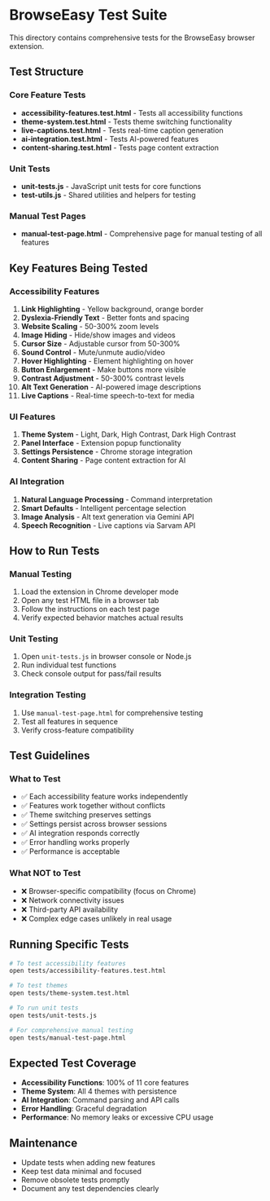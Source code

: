 # BrowseEasy Test Suite

This directory contains comprehensive tests for the BrowseEasy browser extension.

## Test Structure

### Core Feature Tests
- **accessibility-features.test.html** - Tests all accessibility functions
- **theme-system.test.html** - Tests theme switching functionality  
- **live-captions.test.html** - Tests real-time caption generation
- **ai-integration.test.html** - Tests AI-powered features
- **content-sharing.test.html** - Tests page content extraction

### Unit Tests
- **unit-tests.js** - JavaScript unit tests for core functions
- **test-utils.js** - Shared utilities and helpers for testing

### Manual Test Pages
- **manual-test-page.html** - Comprehensive page for manual testing of all features

## Key Features Being Tested

### Accessibility Features
1. **Link Highlighting** - Yellow background, orange border
2. **Dyslexia-Friendly Text** - Better fonts and spacing
3. **Website Scaling** - 50-300% zoom levels
4. **Image Hiding** - Hide/show images and videos
5. **Cursor Size** - Adjustable cursor from 50-300%
6. **Sound Control** - Mute/unmute audio/video
7. **Hover Highlighting** - Element highlighting on hover
8. **Button Enlargement** - Make buttons more visible
9. **Contrast Adjustment** - 50-300% contrast levels
10. **Alt Text Generation** - AI-powered image descriptions
11. **Live Captions** - Real-time speech-to-text for media

### UI Features
1. **Theme System** - Light, Dark, High Contrast, Dark High Contrast
2. **Panel Interface** - Extension popup functionality
3. **Settings Persistence** - Chrome storage integration
4. **Content Sharing** - Page content extraction for AI

### AI Integration
1. **Natural Language Processing** - Command interpretation
2. **Smart Defaults** - Intelligent percentage selection
3. **Image Analysis** - Alt text generation via Gemini API
4. **Speech Recognition** - Live captions via Sarvam API

## How to Run Tests

### Manual Testing
1. Load the extension in Chrome developer mode
2. Open any test HTML file in a browser tab
3. Follow the instructions on each test page
4. Verify expected behavior matches actual results

### Unit Testing
1. Open `unit-tests.js` in browser console or Node.js
2. Run individual test functions
3. Check console output for pass/fail results

### Integration Testing
1. Use `manual-test-page.html` for comprehensive testing
2. Test all features in sequence
3. Verify cross-feature compatibility

## Test Guidelines

### What to Test
- ✅ Each accessibility feature works independently
- ✅ Features work together without conflicts
- ✅ Theme switching preserves settings
- ✅ Settings persist across browser sessions
- ✅ AI integration responds correctly
- ✅ Error handling works properly
- ✅ Performance is acceptable

### What NOT to Test
- ❌ Browser-specific compatibility (focus on Chrome)
- ❌ Network connectivity issues
- ❌ Third-party API availability
- ❌ Complex edge cases unlikely in real usage

## Running Specific Tests

```bash
# To test accessibility features
open tests/accessibility-features.test.html

# To test themes
open tests/theme-system.test.html

# To run unit tests
open tests/unit-tests.js

# For comprehensive manual testing
open tests/manual-test-page.html
```

## Expected Test Coverage

- **Accessibility Functions**: 100% of 11 core features
- **Theme System**: All 4 themes with persistence
- **AI Integration**: Command parsing and API calls
- **Error Handling**: Graceful degradation
- **Performance**: No memory leaks or excessive CPU usage

## Maintenance

- Update tests when adding new features
- Keep test data minimal and focused
- Remove obsolete tests promptly
- Document any test dependencies clearly 